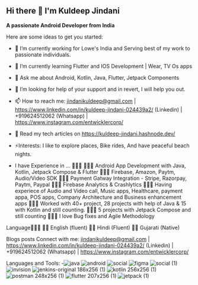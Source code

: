 ## Hi there 👋 I'm Kuldeep Jindani

**A passionate Android Developer from India**

Here are some ideas to get you started:

- 🔭 I’m currently working for Lowe's India and Serving best of my work to passionate individuals.
- 🌱 I’m currently learning Flutter and IOS Development | Wear, TV Os apps
- 💬 Ask me about Android, Kotlin, Java, Flutter, Jetpack Components
- 🤔 I’m looking for help of your support and in revert, I will help you out.
- 📫 How to reach me: jindanikuldeep@gmail.com | https://www.linkedin.com/in/kuldeep-jindani-024439a2/ (Linkedin) | +919624512062 (Whatsapp) | https://www.instagram.com/entwicklercorp/
- 📝 Read my tech articles on https://kuldeep-jindani.hashnode.dev/
- ⚡Interests: I like to explore places, Bike rides, And have peaceful beach nights.

- I have Experience in ... 🦸🏾‍♀️
👩🏻‍🚒 Android App Development with Java, Kotlin, Jetpack Compose & Flutter 
👩🏻‍🚒 Firebase, Amazon, Paytm, Audio/Video SDK 
👩🏻‍🚒 Payment Gatway Integration - Stripe, Razorpay, Paytm, Paypal
👩🏻‍🚒 Firebase Analytics & Crashlytics
👩🏻‍🚒 Having experiece of Audio and Video call, Music apps, Healthcare, payment appa, POS apps, Company Architecture and Business enhancement apps
👩🏻‍🚒 Worked with 40+ project, 28 projects with help of Java & 15 with Kotlin and still counting.
👩🏻‍🚒 5 projects with Jetpack Compose and still counting
👩🏻‍🚒 I love Bug fixes and Agile Methodology 


Language👩🏽‍🌾
✍🏼 English (fluent)
🙏🏼 Hindi (Fluent)
🙆🏼 Gujarati (Native)

Blogs posts
Connect with me:
jindanikuldeep@gmail.com | https://www.linkedin.com/in/kuldeep-jindani-024439a2/ (Linkedin) | +919624512062 (Whatsapp) | https://www.instagram.com/entwicklercorp/

Languages and Tools:
-![java](https://github.com/Kuldeep-jindani/Kuldeep-jindani/assets/26920131/36189b61-02ba-4d68-af18-3dfd4974a00c) ![android](https://github.com/Kuldeep-jindani/Kuldeep-jindani/assets/26920131/e1353a50-2fd4-495a-ad7f-191870666f39) ![social](https://github.com/Kuldeep-jindani/Kuldeep-jindani/assets/26920131/0af1ab14-6805-4216-8b5d-ddf3488652cd) ![figma](https://github.com/Kuldeep-jindani/Kuldeep-jindani/assets/26920131/9ca29883-0abb-4cdf-9c6e-514d02b898e3) ![social (1)](https://github.com/Kuldeep-jindani/Kuldeep-jindani/assets/26920131/cd107190-7734-41f2-83af-bdba6645eacb) ![invision](https://github.com/Kuldeep-jindani/Kuldeep-jindani/assets/26920131/c463634a-f436-4055-8252-6dfa6e17b752) ![jenkins-original 186x256 (1)](https://github.com/Kuldeep-jindani/Kuldeep-jindani/assets/26920131/c3c15df5-72cf-4673-bc7f-910f78d2536a) ![kotlin 256x256 (1)](https://github.com/Kuldeep-jindani/Kuldeep-jindani/assets/26920131/088acea9-bce3-4bb7-b9ab-7ec98c56bd33) ![postman 248x256 (1)](https://github.com/Kuldeep-jindani/Kuldeep-jindani/assets/26920131/83ae4e0e-6827-424a-8022-b66d094b84a3) ![flutter 207x256 (1)](https://github.com/Kuldeep-jindani/Kuldeep-jindani/assets/26920131/aba05ac3-3ce3-4bcf-9ac1-9b45a84f8f14) ![jetpack (1)](https://github.com/Kuldeep-jindani/Kuldeep-jindani/assets/26920131/e541f194-424e-4ff6-b689-296e8c7ce96a)


